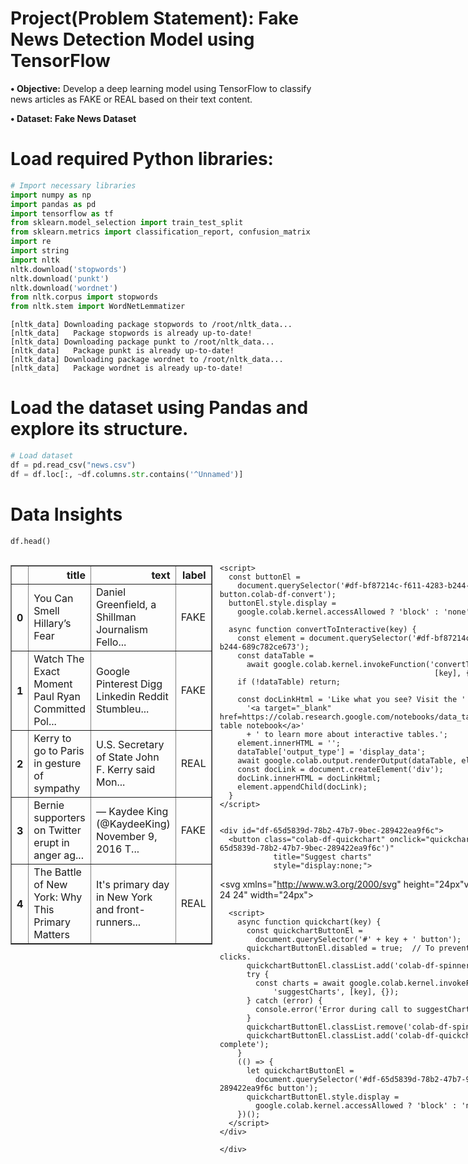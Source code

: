 # Project(Problem Statement): Fake News Detection Model using TensorFlow

**• Objective:**
Develop a deep learning model using TensorFlow to classify news
articles as FAKE or REAL based on their text content.

**• Dataset: Fake News Dataset**

# Load required Python libraries:


```python
# Import necessary libraries
import numpy as np
import pandas as pd
import tensorflow as tf
from sklearn.model_selection import train_test_split
from sklearn.metrics import classification_report, confusion_matrix
import re
import string
import nltk
nltk.download('stopwords')
nltk.download('punkt')
nltk.download('wordnet')
from nltk.corpus import stopwords
from nltk.stem import WordNetLemmatizer
```

    [nltk_data] Downloading package stopwords to /root/nltk_data...
    [nltk_data]   Package stopwords is already up-to-date!
    [nltk_data] Downloading package punkt to /root/nltk_data...
    [nltk_data]   Package punkt is already up-to-date!
    [nltk_data] Downloading package wordnet to /root/nltk_data...
    [nltk_data]   Package wordnet is already up-to-date!


# Load the dataset using Pandas and explore its structure.


```python
# Load dataset
df = pd.read_csv("news.csv")
df = df.loc[:, ~df.columns.str.contains('^Unnamed')]
```

# Data Insights


```python
df.head()
```





  <div id="df-bf87214c-f611-4283-b244-689c782ce673" class="colab-df-container">
    <div>
<style scoped>
    .dataframe tbody tr th:only-of-type {
        vertical-align: middle;
    }

    .dataframe tbody tr th {
        vertical-align: top;
    }

    .dataframe thead th {
        text-align: right;
    }
</style>
<table border="1" class="dataframe">
  <thead>
    <tr style="text-align: right;">
      <th></th>
      <th>title</th>
      <th>text</th>
      <th>label</th>
    </tr>
  </thead>
  <tbody>
    <tr>
      <th>0</th>
      <td>You Can Smell Hillary’s Fear</td>
      <td>Daniel Greenfield, a Shillman Journalism Fello...</td>
      <td>FAKE</td>
    </tr>
    <tr>
      <th>1</th>
      <td>Watch The Exact Moment Paul Ryan Committed Pol...</td>
      <td>Google Pinterest Digg Linkedin Reddit Stumbleu...</td>
      <td>FAKE</td>
    </tr>
    <tr>
      <th>2</th>
      <td>Kerry to go to Paris in gesture of sympathy</td>
      <td>U.S. Secretary of State John F. Kerry said Mon...</td>
      <td>REAL</td>
    </tr>
    <tr>
      <th>3</th>
      <td>Bernie supporters on Twitter erupt in anger ag...</td>
      <td>— Kaydee King (@KaydeeKing) November 9, 2016 T...</td>
      <td>FAKE</td>
    </tr>
    <tr>
      <th>4</th>
      <td>The Battle of New York: Why This Primary Matters</td>
      <td>It's primary day in New York and front-runners...</td>
      <td>REAL</td>
    </tr>
  </tbody>
</table>
</div>
    <div class="colab-df-buttons">

  <div class="colab-df-container">
    <button class="colab-df-convert" onclick="convertToInteractive('df-bf87214c-f611-4283-b244-689c782ce673')"
            title="Convert this dataframe to an interactive table."
            style="display:none;">

  <svg xmlns="http://www.w3.org/2000/svg" height="24px" viewBox="0 -960 960 960">
    <path d="M120-120v-720h720v720H120Zm60-500h600v-160H180v160Zm220 220h160v-160H400v160Zm0 220h160v-160H400v160ZM180-400h160v-160H180v160Zm440 0h160v-160H620v160ZM180-180h160v-160H180v160Zm440 0h160v-160H620v160Z"/>
  </svg>
    </button>

  <style>
    .colab-df-container {
      display:flex;
      gap: 12px;
    }

    .colab-df-convert {
      background-color: #E8F0FE;
      border: none;
      border-radius: 50%;
      cursor: pointer;
      display: none;
      fill: #1967D2;
      height: 32px;
      padding: 0 0 0 0;
      width: 32px;
    }

    .colab-df-convert:hover {
      background-color: #E2EBFA;
      box-shadow: 0px 1px 2px rgba(60, 64, 67, 0.3), 0px 1px 3px 1px rgba(60, 64, 67, 0.15);
      fill: #174EA6;
    }

    .colab-df-buttons div {
      margin-bottom: 4px;
    }

    [theme=dark] .colab-df-convert {
      background-color: #3B4455;
      fill: #D2E3FC;
    }

    [theme=dark] .colab-df-convert:hover {
      background-color: #434B5C;
      box-shadow: 0px 1px 3px 1px rgba(0, 0, 0, 0.15);
      filter: drop-shadow(0px 1px 2px rgba(0, 0, 0, 0.3));
      fill: #FFFFFF;
    }
  </style>

    <script>
      const buttonEl =
        document.querySelector('#df-bf87214c-f611-4283-b244-689c782ce673 button.colab-df-convert');
      buttonEl.style.display =
        google.colab.kernel.accessAllowed ? 'block' : 'none';

      async function convertToInteractive(key) {
        const element = document.querySelector('#df-bf87214c-f611-4283-b244-689c782ce673');
        const dataTable =
          await google.colab.kernel.invokeFunction('convertToInteractive',
                                                    [key], {});
        if (!dataTable) return;

        const docLinkHtml = 'Like what you see? Visit the ' +
          '<a target="_blank" href=https://colab.research.google.com/notebooks/data_table.ipynb>data table notebook</a>'
          + ' to learn more about interactive tables.';
        element.innerHTML = '';
        dataTable['output_type'] = 'display_data';
        await google.colab.output.renderOutput(dataTable, element);
        const docLink = document.createElement('div');
        docLink.innerHTML = docLinkHtml;
        element.appendChild(docLink);
      }
    </script>
  </div>


    <div id="df-65d5839d-78b2-47b7-9bec-289422ea9f6c">
      <button class="colab-df-quickchart" onclick="quickchart('df-65d5839d-78b2-47b7-9bec-289422ea9f6c')"
                title="Suggest charts"
                style="display:none;">

<svg xmlns="http://www.w3.org/2000/svg" height="24px"viewBox="0 0 24 24"
     width="24px">
    <g>
        <path d="M19 3H5c-1.1 0-2 .9-2 2v14c0 1.1.9 2 2 2h14c1.1 0 2-.9 2-2V5c0-1.1-.9-2-2-2zM9 17H7v-7h2v7zm4 0h-2V7h2v10zm4 0h-2v-4h2v4z"/>
    </g>
</svg>
      </button>

<style>
  .colab-df-quickchart {
      --bg-color: #E8F0FE;
      --fill-color: #1967D2;
      --hover-bg-color: #E2EBFA;
      --hover-fill-color: #174EA6;
      --disabled-fill-color: #AAA;
      --disabled-bg-color: #DDD;
  }

  [theme=dark] .colab-df-quickchart {
      --bg-color: #3B4455;
      --fill-color: #D2E3FC;
      --hover-bg-color: #434B5C;
      --hover-fill-color: #FFFFFF;
      --disabled-bg-color: #3B4455;
      --disabled-fill-color: #666;
  }

  .colab-df-quickchart {
    background-color: var(--bg-color);
    border: none;
    border-radius: 50%;
    cursor: pointer;
    display: none;
    fill: var(--fill-color);
    height: 32px;
    padding: 0;
    width: 32px;
  }

  .colab-df-quickchart:hover {
    background-color: var(--hover-bg-color);
    box-shadow: 0 1px 2px rgba(60, 64, 67, 0.3), 0 1px 3px 1px rgba(60, 64, 67, 0.15);
    fill: var(--button-hover-fill-color);
  }

  .colab-df-quickchart-complete:disabled,
  .colab-df-quickchart-complete:disabled:hover {
    background-color: var(--disabled-bg-color);
    fill: var(--disabled-fill-color);
    box-shadow: none;
  }

  .colab-df-spinner {
    border: 2px solid var(--fill-color);
    border-color: transparent;
    border-bottom-color: var(--fill-color);
    animation:
      spin 1s steps(1) infinite;
  }

  @keyframes spin {
    0% {
      border-color: transparent;
      border-bottom-color: var(--fill-color);
      border-left-color: var(--fill-color);
    }
    20% {
      border-color: transparent;
      border-left-color: var(--fill-color);
      border-top-color: var(--fill-color);
    }
    30% {
      border-color: transparent;
      border-left-color: var(--fill-color);
      border-top-color: var(--fill-color);
      border-right-color: var(--fill-color);
    }
    40% {
      border-color: transparent;
      border-right-color: var(--fill-color);
      border-top-color: var(--fill-color);
    }
    60% {
      border-color: transparent;
      border-right-color: var(--fill-color);
    }
    80% {
      border-color: transparent;
      border-right-color: var(--fill-color);
      border-bottom-color: var(--fill-color);
    }
    90% {
      border-color: transparent;
      border-bottom-color: var(--fill-color);
    }
  }
</style>

      <script>
        async function quickchart(key) {
          const quickchartButtonEl =
            document.querySelector('#' + key + ' button');
          quickchartButtonEl.disabled = true;  // To prevent multiple clicks.
          quickchartButtonEl.classList.add('colab-df-spinner');
          try {
            const charts = await google.colab.kernel.invokeFunction(
                'suggestCharts', [key], {});
          } catch (error) {
            console.error('Error during call to suggestCharts:', error);
          }
          quickchartButtonEl.classList.remove('colab-df-spinner');
          quickchartButtonEl.classList.add('colab-df-quickchart-complete');
        }
        (() => {
          let quickchartButtonEl =
            document.querySelector('#df-65d5839d-78b2-47b7-9bec-289422ea9f6c button');
          quickchartButtonEl.style.display =
            google.colab.kernel.accessAllowed ? 'block' : 'none';
        })();
      </script>
    </div>

    </div>
  </div>




# **Convert text data into numerical format using Tokenization.**


```python
# Clean text data
stop_words = set(stopwords.words('english'))
lemmatizer = WordNetLemmatizer()

def clean_text(text):
    text = text.lower()
    text = re.sub(r'https?://\S+|www\.\S+', '', text)
    text = re.sub(r'\[.*?\]', '', text)
    text = re.sub(r'<.*?>+', '', text)
    text = re.sub(r'[%s]' % re.escape(string.punctuation), '', text)
    text = re.sub(r'\n', '', text)
    text = re.sub(r'\w*\d\w*', '', text)
    words = [lemmatizer.lemmatize(word) for word in text.split() if word not in stop_words]
    return " ".join(words)

df['clean_text'] = df['text'].apply(clean_text)
df['label'] = df['label'].map({'FAKE': 0, 'REAL': 1})
df['main_text'] = df['title'] + ' ' + df['clean_text']
```

# Convert labels (FAKE, REAL) into binary values (0,1).


```python
# Drop unnecessary columns
processed_data = df.drop(['title', 'text', 'clean_text'], axis=1)
```


```python
processed_data.head()
```





  <div id="df-4575beaf-b366-4f94-940b-4c3d047a1c5f" class="colab-df-container">
    <div>
<style scoped>
    .dataframe tbody tr th:only-of-type {
        vertical-align: middle;
    }

    .dataframe tbody tr th {
        vertical-align: top;
    }

    .dataframe thead th {
        text-align: right;
    }
</style>
<table border="1" class="dataframe">
  <thead>
    <tr style="text-align: right;">
      <th></th>
      <th>label</th>
      <th>main_text</th>
    </tr>
  </thead>
  <tbody>
    <tr>
      <th>0</th>
      <td>0</td>
      <td>You Can Smell Hillary’s Fear daniel greenfield...</td>
    </tr>
    <tr>
      <th>1</th>
      <td>0</td>
      <td>Watch The Exact Moment Paul Ryan Committed Pol...</td>
    </tr>
    <tr>
      <th>2</th>
      <td>1</td>
      <td>Kerry to go to Paris in gesture of sympathy u ...</td>
    </tr>
    <tr>
      <th>3</th>
      <td>0</td>
      <td>Bernie supporters on Twitter erupt in anger ag...</td>
    </tr>
    <tr>
      <th>4</th>
      <td>1</td>
      <td>The Battle of New York: Why This Primary Matte...</td>
    </tr>
  </tbody>
</table>
</div>
    <div class="colab-df-buttons">

  <div class="colab-df-container">
    <button class="colab-df-convert" onclick="convertToInteractive('df-4575beaf-b366-4f94-940b-4c3d047a1c5f')"
            title="Convert this dataframe to an interactive table."
            style="display:none;">

  <svg xmlns="http://www.w3.org/2000/svg" height="24px" viewBox="0 -960 960 960">
    <path d="M120-120v-720h720v720H120Zm60-500h600v-160H180v160Zm220 220h160v-160H400v160Zm0 220h160v-160H400v160ZM180-400h160v-160H180v160Zm440 0h160v-160H620v160ZM180-180h160v-160H180v160Zm440 0h160v-160H620v160Z"/>
  </svg>
    </button>

  <style>
    .colab-df-container {
      display:flex;
      gap: 12px;
    }

    .colab-df-convert {
      background-color: #E8F0FE;
      border: none;
      border-radius: 50%;
      cursor: pointer;
      display: none;
      fill: #1967D2;
      height: 32px;
      padding: 0 0 0 0;
      width: 32px;
    }

    .colab-df-convert:hover {
      background-color: #E2EBFA;
      box-shadow: 0px 1px 2px rgba(60, 64, 67, 0.3), 0px 1px 3px 1px rgba(60, 64, 67, 0.15);
      fill: #174EA6;
    }

    .colab-df-buttons div {
      margin-bottom: 4px;
    }

    [theme=dark] .colab-df-convert {
      background-color: #3B4455;
      fill: #D2E3FC;
    }

    [theme=dark] .colab-df-convert:hover {
      background-color: #434B5C;
      box-shadow: 0px 1px 3px 1px rgba(0, 0, 0, 0.15);
      filter: drop-shadow(0px 1px 2px rgba(0, 0, 0, 0.3));
      fill: #FFFFFF;
    }
  </style>

    <script>
      const buttonEl =
        document.querySelector('#df-4575beaf-b366-4f94-940b-4c3d047a1c5f button.colab-df-convert');
      buttonEl.style.display =
        google.colab.kernel.accessAllowed ? 'block' : 'none';

      async function convertToInteractive(key) {
        const element = document.querySelector('#df-4575beaf-b366-4f94-940b-4c3d047a1c5f');
        const dataTable =
          await google.colab.kernel.invokeFunction('convertToInteractive',
                                                    [key], {});
        if (!dataTable) return;

        const docLinkHtml = 'Like what you see? Visit the ' +
          '<a target="_blank" href=https://colab.research.google.com/notebooks/data_table.ipynb>data table notebook</a>'
          + ' to learn more about interactive tables.';
        element.innerHTML = '';
        dataTable['output_type'] = 'display_data';
        await google.colab.output.renderOutput(dataTable, element);
        const docLink = document.createElement('div');
        docLink.innerHTML = docLinkHtml;
        element.appendChild(docLink);
      }
    </script>
  </div>


    <div id="df-f71ed444-eb30-45bc-abd1-60e1f2c35605">
      <button class="colab-df-quickchart" onclick="quickchart('df-f71ed444-eb30-45bc-abd1-60e1f2c35605')"
                title="Suggest charts"
                style="display:none;">

<svg xmlns="http://www.w3.org/2000/svg" height="24px"viewBox="0 0 24 24"
     width="24px">
    <g>
        <path d="M19 3H5c-1.1 0-2 .9-2 2v14c0 1.1.9 2 2 2h14c1.1 0 2-.9 2-2V5c0-1.1-.9-2-2-2zM9 17H7v-7h2v7zm4 0h-2V7h2v10zm4 0h-2v-4h2v4z"/>
    </g>
</svg>
      </button>

<style>
  .colab-df-quickchart {
      --bg-color: #E8F0FE;
      --fill-color: #1967D2;
      --hover-bg-color: #E2EBFA;
      --hover-fill-color: #174EA6;
      --disabled-fill-color: #AAA;
      --disabled-bg-color: #DDD;
  }

  [theme=dark] .colab-df-quickchart {
      --bg-color: #3B4455;
      --fill-color: #D2E3FC;
      --hover-bg-color: #434B5C;
      --hover-fill-color: #FFFFFF;
      --disabled-bg-color: #3B4455;
      --disabled-fill-color: #666;
  }

  .colab-df-quickchart {
    background-color: var(--bg-color);
    border: none;
    border-radius: 50%;
    cursor: pointer;
    display: none;
    fill: var(--fill-color);
    height: 32px;
    padding: 0;
    width: 32px;
  }

  .colab-df-quickchart:hover {
    background-color: var(--hover-bg-color);
    box-shadow: 0 1px 2px rgba(60, 64, 67, 0.3), 0 1px 3px 1px rgba(60, 64, 67, 0.15);
    fill: var(--button-hover-fill-color);
  }

  .colab-df-quickchart-complete:disabled,
  .colab-df-quickchart-complete:disabled:hover {
    background-color: var(--disabled-bg-color);
    fill: var(--disabled-fill-color);
    box-shadow: none;
  }

  .colab-df-spinner {
    border: 2px solid var(--fill-color);
    border-color: transparent;
    border-bottom-color: var(--fill-color);
    animation:
      spin 1s steps(1) infinite;
  }

  @keyframes spin {
    0% {
      border-color: transparent;
      border-bottom-color: var(--fill-color);
      border-left-color: var(--fill-color);
    }
    20% {
      border-color: transparent;
      border-left-color: var(--fill-color);
      border-top-color: var(--fill-color);
    }
    30% {
      border-color: transparent;
      border-left-color: var(--fill-color);
      border-top-color: var(--fill-color);
      border-right-color: var(--fill-color);
    }
    40% {
      border-color: transparent;
      border-right-color: var(--fill-color);
      border-top-color: var(--fill-color);
    }
    60% {
      border-color: transparent;
      border-right-color: var(--fill-color);
    }
    80% {
      border-color: transparent;
      border-right-color: var(--fill-color);
      border-bottom-color: var(--fill-color);
    }
    90% {
      border-color: transparent;
      border-bottom-color: var(--fill-color);
    }
  }
</style>

      <script>
        async function quickchart(key) {
          const quickchartButtonEl =
            document.querySelector('#' + key + ' button');
          quickchartButtonEl.disabled = true;  // To prevent multiple clicks.
          quickchartButtonEl.classList.add('colab-df-spinner');
          try {
            const charts = await google.colab.kernel.invokeFunction(
                'suggestCharts', [key], {});
          } catch (error) {
            console.error('Error during call to suggestCharts:', error);
          }
          quickchartButtonEl.classList.remove('colab-df-spinner');
          quickchartButtonEl.classList.add('colab-df-quickchart-complete');
        }
        (() => {
          let quickchartButtonEl =
            document.querySelector('#df-f71ed444-eb30-45bc-abd1-60e1f2c35605 button');
          quickchartButtonEl.style.display =
            google.colab.kernel.accessAllowed ? 'block' : 'none';
        })();
      </script>
    </div>

    </div>
  </div>




# Split dataset into training and testing sets (80%-20%).


```python
# Prepare training data
X = processed_data['main_text']
y = processed_data['label']
X_train, X_test, y_train, y_test = train_test_split(X, y, test_size=0.2, stratify=y, random_state=42)
```


```python
# Tokenization and Padding
from tensorflow.keras.preprocessing.text import Tokenizer
from tensorflow.keras.preprocessing.sequence import pad_sequences

vocab_size = 20000
max_length = 300

tokenizer = Tokenizer(num_words=vocab_size, oov_token="<OOV>")
tokenizer.fit_on_texts(X_train)
X_train_seq = tokenizer.texts_to_sequences(X_train)
X_test_seq = tokenizer.texts_to_sequences(X_test)
X_train_pad = pad_sequences(X_train_seq, maxlen=max_length, padding='post', truncating='post')
X_test_pad = pad_sequences(X_test_seq, maxlen=max_length, padding='post', truncating='post')

```


```python
print(processed_data['label'].value_counts())
```

    label
    1    3171
    0    3164
    Name: count, dtype: int64



```python
import matplotlib.pyplot as plt
import seaborn as sns

# Plot the distribution of the target variable
plt.figure(figsize=(8, 6))
sns.countplot(x='label', data=processed_data)
plt.title('Distribution of Target Variable (label)')
plt.xlabel('Label (0: FAKE, 1: REAL)')
plt.ylabel('Count')
plt.xticks([0, 1], ['FAKE', 'REAL'])
plt.show()
```


    
![png](output_16_0.png)
    



```python

```


```python
%pip install gensim
```

    Requirement already satisfied: gensim in /usr/local/lib/python3.11/dist-packages (4.3.3)
    Requirement already satisfied: numpy<2.0,>=1.18.5 in /usr/local/lib/python3.11/dist-packages (from gensim) (1.26.4)
    Requirement already satisfied: scipy<1.14.0,>=1.7.0 in /usr/local/lib/python3.11/dist-packages (from gensim) (1.13.1)
    Requirement already satisfied: smart-open>=1.8.1 in /usr/local/lib/python3.11/dist-packages (from gensim) (7.3.0.post1)
    Requirement already satisfied: wrapt in /usr/local/lib/python3.11/dist-packages (from smart-open>=1.8.1->gensim) (1.17.2)


# Create the Embedding Matrix


```python
import numpy as np
import pandas as pd # Import pandas
import re # Import re
import string # Import string
import nltk # Import nltk
from nltk.corpus import stopwords # Import stopwords
from nltk.stem import WordNetLemmatizer # Import WordNetLemmatizer
from sklearn.model_selection import train_test_split # Import train_test_split
from gensim.models import KeyedVectors
from tensorflow.keras.preprocessing.text import Tokenizer
from tensorflow.keras.preprocessing.sequence import pad_sequences

# === 0. Data Loading and Preprocessing ===
# Load dataset
df = pd.read_csv("news.csv")
df = df.loc[:, ~df.columns.str.contains('^Unnamed')]

# Clean text data
nltk.download('stopwords')
nltk.download('punkt')
nltk.download('wordnet')
stop_words = set(stopwords.words('english'))
lemmatizer = WordNetLemmatizer()

def clean_text(text):
    text = text.lower()
    text = re.sub(r'https?://\S+|www\.\S+', '', text)
    text = re.sub(r'\[.*?\]', '', text)
    text = re.sub(r'<.*?>+', '', text)
    text = re.sub(r'[%s]' % re.escape(string.punctuation), '', text)
    text = re.sub(r'\n', '', text)
    text = re.sub(r'\w*\d\w*', '', text)
    words = [lemmatizer.lemmatize(word) for word in text.split() if word not in stop_words]
    return " ".join(words)

df['clean_text'] = df['text'].apply(clean_text)
df['label'] = df['label'].map({'FAKE': 0, 'REAL': 1})
df['main_text'] = df['title'] + ' ' + df['clean_text']

# Drop unnecessary columns
processed_data = df.drop(['title', 'text', 'clean_text'], axis=1)

# Prepare training data
X = processed_data['main_text']
y = processed_data['label']
X_train, X_test, y_train, y_test = train_test_split(X, y, test_size=0.2, stratify=y, random_state=42)


# === 1. Load Word2Vec pretrained model ===
import gensim.downloader as api
print("Loading Word2Vec model...")
word2vec_model = api.load("word2vec-google-news-300")  # ~1.6GB
print("Word2Vec model loaded.")

# === 2. Prepare tokenizer and sequences ===
vocab_size = 20000
max_length = 300

tokenizer = Tokenizer(num_words=vocab_size, oov_token="<OOV>")
tokenizer.fit_on_texts(X_train)  # Make sure X_train is preprocessed
word_index = tokenizer.word_index

X_train_seq = tokenizer.texts_to_sequences(X_train)
X_test_seq = tokenizer.texts_to_sequences(X_test)

X_train_pad = pad_sequences(X_train_seq, maxlen=max_length, padding='post', truncating='post')
X_test_pad = pad_sequences(X_test_seq, maxlen=max_length, padding='post', truncating='post')

# === 3. Create the Embedding Matrix ===
embedding_dim = 300  # Word2Vec Google News vectors are 300-dimensional
embedding_matrix = np.zeros((vocab_size, embedding_dim))

for word, i in word_index.items():
    if i >= vocab_size:
        continue
    if word in word2vec_model:
        embedding_matrix[i] = word2vec_model[word]
```

    [nltk_data] Downloading package stopwords to /root/nltk_data...
    [nltk_data]   Package stopwords is already up-to-date!
    [nltk_data] Downloading package punkt to /root/nltk_data...
    [nltk_data]   Package punkt is already up-to-date!
    [nltk_data] Downloading package wordnet to /root/nltk_data...
    [nltk_data]   Package wordnet is already up-to-date!


    Loading Word2Vec model...
    [==================================================] 100.0% 1662.8/1662.8MB downloaded
    Word2Vec model loaded.


# Build the Model with Word2Vec Embedding

# Model Architecture:

• Define a Sequential Deep Learning Model using TensorFlow:

o Input Layer (Embedding Layer).

o LSTM (Long Short-Term Memory) Layer for text processing.

o Dense Layers for classification.

o Activation function: Sigmoid for binary classification.


```python
#  Build the Model with Word2Vec Embedding ===
from tensorflow.keras.models import Sequential
from tensorflow.keras.layers import Embedding, Bidirectional, LSTM, Dense, Dropout

model = Sequential([
    Embedding(
        input_dim=vocab_size,
        output_dim=embedding_dim,
        input_length=max_length,
        weights=[embedding_matrix],
        trainable=False,  # Set to True if you want to fine-tune Word2Vec
        mask_zero=False
    ),
    Bidirectional(LSTM(
        units=64,
        activation='tanh',
        recurrent_activation='sigmoid',
        use_bias=True,
        kernel_initializer='glorot_uniform',
        recurrent_initializer='orthogonal',
        bias_initializer='zeros',
        unit_forget_bias=True,
        dropout=0.2,
        recurrent_dropout=0.2,
        return_sequences=False
    )),
    Dropout(0.5),
    Dense(32, activation='relu', kernel_initializer='glorot_uniform', bias_initializer='zeros'),
    Dropout(0.3),
    Dense(1, activation='sigmoid', kernel_initializer='glorot_uniform', bias_initializer='zeros')
])
```

    /usr/local/lib/python3.11/dist-packages/keras/src/layers/core/embedding.py:90: UserWarning: Argument `input_length` is deprecated. Just remove it.
      warnings.warn(


# Compile the model using Binary Crossentropy Loss and Adam Optimizer.


```python
# === 5. Compile the model ===
model.compile(
    loss='binary_crossentropy',
    optimizer='adam',
    metrics=['accuracy']
)

model.summary()
```


<pre style="white-space:pre;overflow-x:auto;line-height:normal;font-family:Menlo,'DejaVu Sans Mono',consolas,'Courier New',monospace"><span style="font-weight: bold">Model: "sequential"</span>
</pre>




<pre style="white-space:pre;overflow-x:auto;line-height:normal;font-family:Menlo,'DejaVu Sans Mono',consolas,'Courier New',monospace">┏━━━━━━━━━━━━━━━━━━━━━━━━━━━━━━━━━┳━━━━━━━━━━━━━━━━━━━━━━━━┳━━━━━━━━━━━━━━━┓
┃<span style="font-weight: bold"> Layer (type)                    </span>┃<span style="font-weight: bold"> Output Shape           </span>┃<span style="font-weight: bold">       Param # </span>┃
┡━━━━━━━━━━━━━━━━━━━━━━━━━━━━━━━━━╇━━━━━━━━━━━━━━━━━━━━━━━━╇━━━━━━━━━━━━━━━┩
│ embedding (<span style="color: #0087ff; text-decoration-color: #0087ff">Embedding</span>)           │ ?                      │     <span style="color: #00af00; text-decoration-color: #00af00">6,000,000</span> │
├─────────────────────────────────┼────────────────────────┼───────────────┤
│ bidirectional (<span style="color: #0087ff; text-decoration-color: #0087ff">Bidirectional</span>)   │ ?                      │   <span style="color: #00af00; text-decoration-color: #00af00">0</span> (unbuilt) │
├─────────────────────────────────┼────────────────────────┼───────────────┤
│ dropout (<span style="color: #0087ff; text-decoration-color: #0087ff">Dropout</span>)               │ ?                      │             <span style="color: #00af00; text-decoration-color: #00af00">0</span> │
├─────────────────────────────────┼────────────────────────┼───────────────┤
│ dense (<span style="color: #0087ff; text-decoration-color: #0087ff">Dense</span>)                   │ ?                      │   <span style="color: #00af00; text-decoration-color: #00af00">0</span> (unbuilt) │
├─────────────────────────────────┼────────────────────────┼───────────────┤
│ dropout_1 (<span style="color: #0087ff; text-decoration-color: #0087ff">Dropout</span>)             │ ?                      │             <span style="color: #00af00; text-decoration-color: #00af00">0</span> │
├─────────────────────────────────┼────────────────────────┼───────────────┤
│ dense_1 (<span style="color: #0087ff; text-decoration-color: #0087ff">Dense</span>)                 │ ?                      │   <span style="color: #00af00; text-decoration-color: #00af00">0</span> (unbuilt) │
└─────────────────────────────────┴────────────────────────┴───────────────┘
</pre>




<pre style="white-space:pre;overflow-x:auto;line-height:normal;font-family:Menlo,'DejaVu Sans Mono',consolas,'Courier New',monospace"><span style="font-weight: bold"> Total params: </span><span style="color: #00af00; text-decoration-color: #00af00">6,000,000</span> (22.89 MB)
</pre>




<pre style="white-space:pre;overflow-x:auto;line-height:normal;font-family:Menlo,'DejaVu Sans Mono',consolas,'Courier New',monospace"><span style="font-weight: bold"> Trainable params: </span><span style="color: #00af00; text-decoration-color: #00af00">0</span> (0.00 B)
</pre>




<pre style="white-space:pre;overflow-x:auto;line-height:normal;font-family:Menlo,'DejaVu Sans Mono',consolas,'Courier New',monospace"><span style="font-weight: bold"> Non-trainable params: </span><span style="color: #00af00; text-decoration-color: #00af00">6,000,000</span> (22.89 MB)
</pre>




```python
# Ensure your labels are NumPy arrays or Pandas Series
y_train = np.array(y_train)
y_test = np.array(y_test)
print(y_train)
print(y_test)
```

    [1 0 0 ... 0 0 0]
    [1 0 1 ... 1 0 1]



```python
from sklearn.utils.class_weight import compute_class_weight

class_weights = compute_class_weight('balanced', classes=np.unique(y_train), y=y_train)
class_weight_dict = dict(enumerate(class_weights))

```


```python
from tensorflow.keras.callbacks import EarlyStopping

early_stop = EarlyStopping(
    monitor='val_loss',
    patience=3,
    restore_best_weights=True
)

```

# Train the model on training data.


```python
model.fit(
    X_train_pad,
    y_train,
    validation_split=0.2,
    epochs=10,
    batch_size=64,
    callbacks=[early_stop],
    class_weight=class_weight_dict
)

```

    Epoch 1/10
    [1m64/64[0m [32m━━━━━━━━━━━━━━━━━━━━[0m[37m[0m [1m124s[0m 2s/step - accuracy: 0.5790 - loss: 0.6626 - val_accuracy: 0.8077 - val_loss: 0.4583
    Epoch 2/10
    [1m64/64[0m [32m━━━━━━━━━━━━━━━━━━━━[0m[37m[0m [1m112s[0m 2s/step - accuracy: 0.8019 - loss: 0.4643 - val_accuracy: 0.8314 - val_loss: 0.3952
    Epoch 3/10
    [1m64/64[0m [32m━━━━━━━━━━━━━━━━━━━━[0m[37m[0m [1m144s[0m 2s/step - accuracy: 0.8195 - loss: 0.4164 - val_accuracy: 0.8531 - val_loss: 0.3554
    Epoch 4/10
    [1m64/64[0m [32m━━━━━━━━━━━━━━━━━━━━[0m[37m[0m [1m142s[0m 2s/step - accuracy: 0.8520 - loss: 0.3484 - val_accuracy: 0.8373 - val_loss: 0.3836
    Epoch 5/10
    [1m64/64[0m [32m━━━━━━━━━━━━━━━━━━━━[0m[37m[0m [1m140s[0m 2s/step - accuracy: 0.8557 - loss: 0.3497 - val_accuracy: 0.8600 - val_loss: 0.3343
    Epoch 6/10
    [1m64/64[0m [32m━━━━━━━━━━━━━━━━━━━━[0m[37m[0m [1m141s[0m 2s/step - accuracy: 0.8753 - loss: 0.3039 - val_accuracy: 0.8402 - val_loss: 0.3587
    Epoch 7/10
    [1m64/64[0m [32m━━━━━━━━━━━━━━━━━━━━[0m[37m[0m [1m136s[0m 2s/step - accuracy: 0.8766 - loss: 0.3016 - val_accuracy: 0.8491 - val_loss: 0.3528
    Epoch 8/10
    [1m64/64[0m [32m━━━━━━━━━━━━━━━━━━━━[0m[37m[0m [1m143s[0m 2s/step - accuracy: 0.8806 - loss: 0.2894 - val_accuracy: 0.8540 - val_loss: 0.3297
    Epoch 9/10
    [1m64/64[0m [32m━━━━━━━━━━━━━━━━━━━━[0m[37m[0m [1m145s[0m 2s/step - accuracy: 0.8882 - loss: 0.2642 - val_accuracy: 0.8639 - val_loss: 0.3310
    Epoch 10/10
    [1m64/64[0m [32m━━━━━━━━━━━━━━━━━━━━[0m[37m[0m [1m151s[0m 2s/step - accuracy: 0.9007 - loss: 0.2602 - val_accuracy: 0.8679 - val_loss: 0.3249





    <keras.src.callbacks.history.History at 0x784575428590>



# Visualizing the results


```python
# Display Training Results
import matplotlib.pyplot as plt

history = model.history

# Plot training and validation accuracy
plt.figure(figsize=(12, 6))
plt.plot(history.history['accuracy'], label='Training Accuracy')
plt.plot(history.history['val_accuracy'], label='Validation Accuracy')
plt.title('Model Accuracy')
plt.xlabel('Epoch')
plt.ylabel('Accuracy')
plt.legend()
plt.show()

# Plot training and validation loss
plt.figure(figsize=(12, 6))
plt.plot(history.history['loss'], label='Training Loss')
plt.plot(history.history['val_loss'], label='Validation Loss')
plt.title('Model Loss')
plt.xlabel('Epoch')
plt.ylabel('Loss')
plt.legend()
plt.show()
```


    
![png](output_32_0.png)
    



    
![png](output_32_1.png)
    



```python
#  Calculate Test Accuracy
loss, accuracy = model.evaluate(X_test_pad, y_test, verbose=1)
print(f"Test Accuracy: {accuracy:.4f}")
```

    [1m40/40[0m [32m━━━━━━━━━━━━━━━━━━━━[0m[37m[0m [1m14s[0m 344ms/step - accuracy: 0.8740 - loss: 0.2834
    Test Accuracy: 0.8674



```python
# Compare Training, Test, and Validation Results

# Get metrics from training history
train_accuracy = history.history['accuracy'][-1]
train_loss = history.history['loss'][-1]
val_accuracy = history.history['val_accuracy'][-1]
val_loss = history.history['val_loss'][-1]

# Get test metrics
test_loss, test_accuracy = model.evaluate(X_test_pad, y_test, verbose=0)

print("--- Model Performance Comparison ---")
print(f"Training Accuracy:   {train_accuracy:.4f}")
print(f"Training Loss:       {train_loss:.4f}")
print(f"Validation Accuracy: {val_accuracy:.4f}")
print(f"Validation Loss:     {val_loss:.4f}")
print(f"Test Accuracy:       {test_accuracy:.4f}")
print(f"Test Loss:           {test_loss:.4f}")
```

    --- Model Performance Comparison ---
    Training Accuracy:   0.8986
    Training Loss:       0.2570
    Validation Accuracy: 0.8679
    Validation Loss:     0.3249
    Test Accuracy:       0.8674
    Test Loss:           0.2852


# Model Evaluation and Prediction:


```python
# Evaluate the model
y_pred = model.predict(X_test_pad)
y_pred_classes = (y_pred > 0.5).astype(int) # Convert probabilities to binary predictions

print("Classification Report:")
print(classification_report(y_test, y_pred_classes))

print("\nConfusion Matrix:")
print(confusion_matrix(y_test, y_pred_classes))
```

    [1m40/40[0m [32m━━━━━━━━━━━━━━━━━━━━[0m[37m[0m [1m15s[0m 346ms/step
    Classification Report:
                  precision    recall  f1-score   support
    
               0       0.85      0.89      0.87       633
               1       0.88      0.85      0.86       634
    
        accuracy                           0.87      1267
       macro avg       0.87      0.87      0.87      1267
    weighted avg       0.87      0.87      0.87      1267
    
    
    Confusion Matrix:
    [[563  70]
     [ 98 536]]


# RESULT INTERPRETATION

Precision: The model is slightly better at predicting malignant tumors (Class 1).

Recall: It detects benign tumors (Class 0) slightly more effectively.

F1-Score: Balanced performance between both classes.

# Confusion Matrix:

True Positives (Class 1 correctly identified): 536

True Negatives (Class 0 correctly identified): 563

False Positives (Class 0 predicted as 1): 70

False Negatives (Class 1 predicted as 0): 98

# Test the model on new unseen news articles


```python

# Define some new news articles
new_articles = [
    "Headline: Scientists Discover New Planet Text: Astronomers have found a new exoplanet in the Kepler-186 system, raising hopes for finding life beyond Earth.",
    "Headline: Local Politician Caught in Scandal Text: Reports indicate that a local politician is under investigation for misuse of public funds."
]

# Preprocess the new articles (using the same clean_text function, tokenizer, and max_length)
cleaned_new_articles = [clean_text(article) for article in new_articles]
new_articles_seq = tokenizer.texts_to_sequences(cleaned_new_articles)
new_articles_pad = pad_sequences(new_articles_seq, maxlen=max_length, padding='post', truncating='post')

# Predict the labels for the new articles
predictions = model.predict(new_articles_pad)
predicted_classes = (predictions > 0.5).astype(int)

# Display the predictions
print("Predictions for new articles (0: FAKE, 1: REAL):")
for i, article in enumerate(new_articles):
    print(f"Article {i+1}:")
    print(f"  Text: {article}")
    print(f"  Predicted Label: {predicted_classes[i][0]}")
```

    [1m1/1[0m [32m━━━━━━━━━━━━━━━━━━━━[0m[37m[0m [1m0s[0m 439ms/step
    Predictions for new articles (0: FAKE, 1: REAL):
    Article 1:
      Text: Headline: Scientists Discover New Planet Text: Astronomers have found a new exoplanet in the Kepler-186 system, raising hopes for finding life beyond Earth.
      Predicted Label: 0
    Article 2:
      Text: Headline: Local Politician Caught in Scandal Text: Reports indicate that a local politician is under investigation for misuse of public funds.
      Predicted Label: 0


# Conclusion & Limitation:

The model performs well with a balanced and high classification score for both tumor types.

Slight misclassification exists, especially in detecting malignant cases (98 false negatives), which is critical in medical diagnosis.

Overall, the model is reliable but could be improved further, especially to reduce false negatives.
